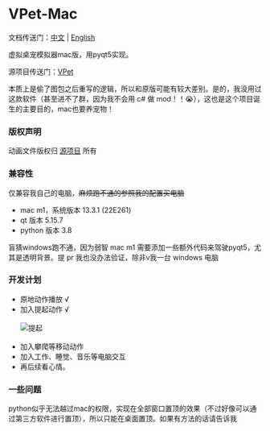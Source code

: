 # VPet-Mac

文档传送门：[中文](https://github.com/xiaodiyun/VPet-Mac-PyQt5) |
[English](https://translate.google.com.hk/?sl=zh-CN&tl=en)

虚拟桌宠模拟器mac版，用pyqt5实现。 <br/>

源项目传送门：[VPet](https://github.com/LorisYounger/VPet)

本质上是偷了图包之后重写的逻辑，所以和原版可能有较大差别。是的，我没用过这款软件（甚至进不了群，因为我不会用 c# 做 mod！！😭），这也是这个项目诞生的主要目的，mac也要养宠物！


### 版权声明
动画文件版权归 [源项目](https://github.com/LorisYounger/VPet) 所有

### 兼容性
仅兼容我自己的电脑，~~麻烦跑不通的参照我的配置买电脑~~
- mac m1，系统版本 13.3.1 (22E261)
- qt 版本 5.15.7
- python 版本 3.8

盲猜windows跑不通，因为弱智 mac m1 需要添加一些额外代码来驾驶pyqt5，尤其是透明背景。提 pr 我也没办法验证，除非v我一台 windows 电脑



### 开发计划
- 原地动作播放 √
- 加入提起动作 √ <br><br>
![提起](tutorial/raise.gif)
  <br><br>
- 加入攀爬等移动动作
- 加入工作、睡觉、音乐等电脑交互
- 再后续看心情。

### 一些问题
python似乎无法越过mac的权限，实现在全部窗口置顶的效果（不过好像可以通过第三方软件进行置顶），所以只能在桌面置顶。如果有方法的话请告诉我

